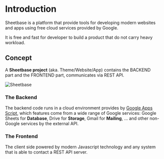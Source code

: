 # Introduction

Sheetbase is a platform that provide tools for developing modern websites and apps using free cloud services provided by Google.

It is free and fast for developer to build a product that do not carry heavy workload.

## Concept

A **Sheetbase project** (aka. Theme/Website/App) contains the BACKEND part and the FRONTEND part, communicates via REST API.

![Sheetbase](https://sheetbase.net/assets/images/explain.png "https://sheetbase.net")

### The Backend

The backend code runs in a cloud environment provides by [Google Apps Script](https://developers.google.com/apps-script/), which features come from a wide range of Google services: Google Sheets for **Database**, Drive for **Storage**, Gmail for **Mailing**, ... and other non-Google services by the external API.

### The Frontend

The client side powered by modern Javascript technology and any system that is able to contact a REST API server.
